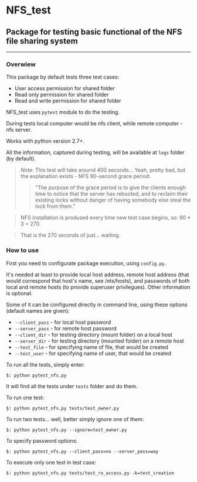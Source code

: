 # NFS_test #

## Package for testing basic functional of the NFS file sharing system ##
* * *
### Overwiew ###

This package by default tests three test cases:
- User access permission for shared folder
- Read only permission for shared folder
- Read and write permission for shared folder

NFS_test uses `pytest` module to do the testing.

During tests local computer would be nfs client,
while remote computer - nfs server.

Works with python version 2.7+.

All the information, captured during testing,
will be available at `logs` folder (by default).

> _Note_: This test will take around 400 seconds... Yeah, pretty bad, but the explanation exists - NFS 90-second grace period:
  >> "The purpose of the grace period is to give the clients enough time to notice that the server has rebooted, and to reclaim their existing locks without danger of having somebody else steal the lock from them."

> NFS installation is prodused every time new test case begins, so: 90 * 3 = 270.

> That is the 270 seconds of just... waiting.

### How to use ###

First you need to configurate package execution, using `config.py`.

It's needed at least to provide local host address, remote host address
(that would correspond that host's name, see /ets/hosts), and passwords of both
local and remote hosts (to provide superuser privilegues).
Other information is optional.

Some of it can be configured directly in command line, using these options
(default names are given):
- `--client_pass` - for local host password
- `--server_pass` - for remote host password
- `--client_dir` - for testing directory (mount folder) on a local host
- `--server_dir` - for testing directory (mounted folder) on a remote host
- `--test_file` - for specifying name of file, that would be created
- `--test_user` - for specifying name of user, that would be created

To run all the tests, simply enter:
```
$: python pytest_nfs.py
```
It will find all the tests under `tests` folder and do them.

To run one test:
```
$: python pytest_nfs.py tests/test_owner.py
```

To run two tests... well, better simply ignore one of them:
```
$: python pytest_nfs.py --ignore=test_owner.py
```

To specify password options:
```
$: python pytest_nfs.py --client_pass=no --server_pass=way
```

To execute only one test in test case:
```
$: python pytest_nfs.py tests/test_ro_access.py -k=test_creation
```
